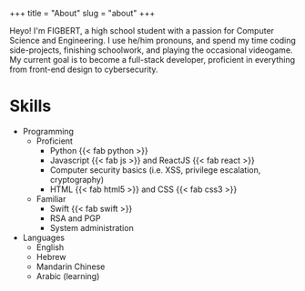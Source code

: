 +++
title = "About"
slug = "about"
+++

Heyo! I'm FIGBERT, a high school student with a passion for Computer Science and Engineering. I use he/him pronouns, and spend my time coding side-projects, finishing schoolwork, and playing the occasional videogame. My current goal is to become a full-stack developer, proficient in everything from front-end design to cybersecurity.

# Skills
* Programming
    * Proficient
        * Python {{< fab python >}}
        * Javascript {{< fab js >}} and ReactJS {{< fab react >}}
        * Computer security basics (i.e. XSS, privilege escalation, cryptography)
        * HTML {{< fab html5 >}} and CSS {{< fab css3 >}}
    * Familiar
        * Swift {{< fab swift >}}
        * RSA and PGP
        * System administration
* Languages
    * English
    * Hebrew
    * Mandarin Chinese
    * Arabic (learning)
